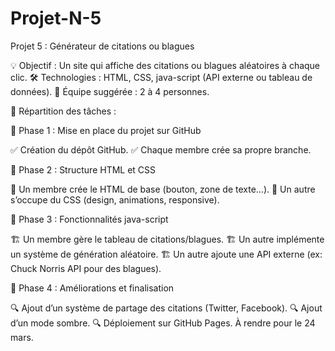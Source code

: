 # Projet-N-5
Projet 5 : Générateur de citations ou blagues

💡 Objectif : Un site qui affiche des citations ou blagues aléatoires à chaque clic.
🛠️ Technologies : HTML, CSS, java-script (API externe ou tableau de données).
👥 Équipe suggérée : 2 à 4 personnes.

📂 Répartition des tâches :

🔹 Phase 1 : Mise en place du projet sur GitHub

✅ Création du dépôt GitHub.
✅ Chaque membre crée sa propre branche.

🔹 Phase 2 : Structure HTML et CSS

🎨 Un membre crée le HTML de base (bouton, zone de texte…).
🎨 Un autre s’occupe du CSS (design, animations, responsive).

🔹 Phase 3 : Fonctionnalités java-script

🏗️ Un membre gère le tableau de citations/blagues.
🏗️ Un autre implémente un système de génération aléatoire.
🏗️ Un autre ajoute une API externe (ex: Chuck Norris API pour des blagues).

🔹 Phase 4 : Améliorations et finalisation

🔍 Ajout d’un système de partage des citations (Twitter, Facebook).
🔍 Ajout d’un mode sombre.
🔍 Déploiement sur GitHub Pages.
À rendre pour le 24 mars.
